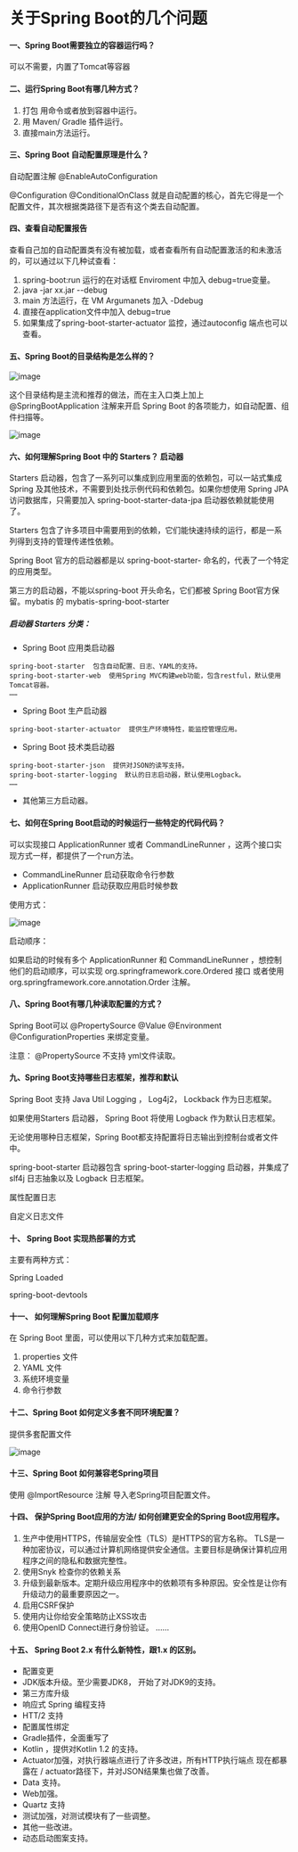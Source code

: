 # 关于Spring Boot的几个问题

#### 一、Spring Boot需要独立的容器运行吗？ 
可以不需要，内置了Tomcat等容器

#### 二、运行Spring Boot有哪几种方式？
1. 打包 用命令或者放到容器中运行。
2. 用 Maven/ Gradle 插件运行。
3. 直接main方法运行。

#### 三、Spring Boot 自动配置原理是什么？
自动配置注解 @EnableAutoConfiguration 

@Configuration  @ConditionalOnClass 就是自动配置的核心，首先它得是一个配置文件，其次根据类路径下是否有这个类去自动配置。

#### 四、查看自动配置报告
查看自己加的自动配置类有没有被加载，或者查看所有自动配置激活的和未激活的，可以通过以下几种试查看：
1. spring-boot:run 运行的在对话框 Enviroment 中加入 debug=true变量。
2. java -jar xx.jar --debug 
3. main 方法运行，在 VM Argumanets 加入 -Ddebug 
4. 直接在application文件中加入 debug=true 
5. 如果集成了spring-boot-starter-actuator 监控，通过autoconfig 端点也可以查看。


#### 五、Spring Boot的目录结构是怎么样的？

![image](./image/springboot-1-1.png)

这个目录结构是主流和推荐的做法，而在主入口类上加上 @SpringBootApplication 注解来开启 Spring Boot 的各项能力，如自动配置、组件扫描等。

![image](./image/springboot-1-2.png)

#### 六、如何理解Spring Boot 中的 Starters？ 启动器

Starters 启动器，包含了一系列可以集成到应用里面的依赖包，可以一站式集成Spring 及其他技术，不需要到处找示例代码和依赖包。如果你想使用 Spring JPA 访问数据库，只需要加入 spring-boot-starter-data-jpa 启动器依赖就能使用了。

Starters 包含了许多项目中需要用到的依赖，它们能快速持续的运行，都是一系列得到支持的管理传递性依赖。

Spring Boot 官方的启动器都是以 spring-boot-starter- 命名的，代表了一个特定的应用类型。

第三方的启动器，不能以spring-boot 开头命名，它们都被 Spring Boot官方保留。mybatis 的 mybatis-spring-boot-starter 

##### 启动器 Starters 分类：
-  Spring Boot 应用类启动器
``` text 
spring-boot-starter  包含自动配置、日志、YAML的支持。
spring-boot-starter-web  使用Spring MVC构建web功能，包含restful，默认使用Tomcat容器。
……
```
- Spring Boot 生产启动器
``` text 
spring-boot-starter-actuator  提供生产环境特性，能监控管理应用。
```
- Spring Boot 技术类启动器
``` text 
spring-boot-starter-json  提供对JSON的读写支持。
spring-boot-starter-logging  默认的日志启动器，默认使用Logback。
……
```
- 其他第三方启动器。

#### 七、如何在Spring Boot启动的时候运行一些特定的代码代码？
可以实现接口 ApplicationRunner 或者 CommandLineRunner ，这两个接口实现方式一样，都提供了一个run方法。
- CommandLineRunner 启动获取命令行参数
- ApplicationRunner 启动获取应用启时候参数

使用方式：

![image](./image/springboot-1-3.png)

启动顺序：

如果启动的时候有多个 ApplicationRunner 和 CommandLineRunner ，想控制他们的启动顺序，可以实现 org.springframework.core.Ordered 接口 或者使用org.springframework.core.annotation.Order 注解。

#### 八、Spring Boot有哪几种读取配置的方式？
Spring Boot可以 @PropertySource   @Value  @Environment  @ConfigurationProperties 来绑定变量。

注意： @PropertySource 不支持 yml文件读取。

#### 九、Spring Boot支持哪些日志框架，推荐和默认
Spring Boot 支持 Java Util Logging ， Log4j2， Lockback 作为日志框架。

如果使用Starters 启动器， Spring Boot 将使用 Logback 作为默认日志框架。

无论使用哪种日志框架，Spring Boot都支持配置将日志输出到控制台或者文件中。

spring-boot-starter 启动器包含 spring-boot-starter-logging 启动器，并集成了 slf4j 日志抽象以及 Logback 日志框架。

属性配置日志

自定义日志文件

#### 十、 Spring Boot 实现热部署的方式
主要有两种方式：

Spring Loaded 

spring-boot-devtools


#### 十一、 如何理解Spring Boot 配置加载顺序
在 Spring Boot 里面，可以使用以下几种方式来加载配置。
1. properties 文件
2. YAML 文件
3. 系统环境变量
4. 命令行参数

#### 十二、Spring Boot 如何定义多套不同环境配置？
提供多套配置文件

![image](./image/springboot-1-4.png)

#### 十三、Spring Boot 如何兼容老Spring项目

使用 @ImportResource 注解 导入老Spring项目配置文件。

#### 十四、 保护Spring Boot应用的方法/ 如何创建更安全的Spring Boot应用程序。
1. 生产中使用HTTPS，传输层安全性（TLS）是HTTPS的官方名称。 TLS是一种加密协议，可以通过计算机网络提供安全通信。主要目标是确保计算机应用程序之间的隐私和数据完整性。
2. 使用Snyk 检查你的依赖关系
3. 升级到最新版本。定期升级应用程序中的依赖项有多种原因。安全性是让你有升级动力的最重要原因之一。
4. 启用CSRF保护
5. 使用内让你给安全策略防止XSS攻击
6. 使用OpenID Connect进行身份验证。
……

#### 十五、 Spring Boot 2.x 有什么新特性，跟1.x 的区别。
- 配置变更
- JDK版本升级。至少需要JDK8， 开始了对JDK9的支持。
- 第三方库升级
- 响应式 Spring 编程支持
- HTT/2 支持
- 配置属性绑定
- Gradle插件，全面重写了
- Kotlin ，提供对Kotlin 1.2 的支持。
- Actuator加强，对执行器端点进行了许多改进，所有HTTP执行端点 现在都暴露在 / actuator路径下，并对JSON结果集也做了改善。
- Data 支持。
- Web加强。
- Quartz 支持
- 测试加强，对测试模块有了一些调整。
- 其他一些改进。
- 动态启动图案支持。